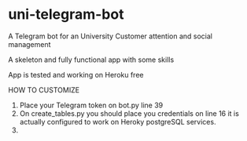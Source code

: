 # uni-telegram-bot
A Telegram bot for an University Customer attention and social management

A skeleton and fully functional app with some skills

App is tested and working on Heroku free

HOW TO CUSTOMIZE
1. Place your Telegram token on bot.py line 39
2. On create_tables.py you should place you credentials on line 16 it is actually configured to work on Heroky postgreSQL services.
3. 
